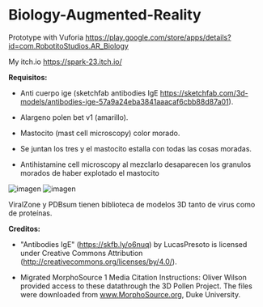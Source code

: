 # Biology-Augmented-Reality
Prototype with Vuforia
https://play.google.com/store/apps/details?id=com.RobotitoStudios.AR_Biology

My itch.io https://spark-23.itch.io/

**Requisitos:**

* Anti cuerpo ige (sketchfab antibodies IgE https://sketchfab.com/3d-models/antibodies-ige-57a9a24eba3841aaacaf6cbb88d87a01).
* Alargeno polen bet v1 (amarillo).
* Mastocito (mast cell microscopy) color morado.
* Se juntan los tres y el mastocito estalla con todas las cosas moradas.

* Antihistamine cell microscopy al mezclarlo desaparecen los granulos morados de haber explotado el mastocito

![imagen](https://user-images.githubusercontent.com/16170732/184054536-a840d389-fafe-47a1-9c4a-38eb07427e35.png)
![imagen](https://user-images.githubusercontent.com/16170732/184055047-07ff99aa-42a1-4eca-8943-dd4bae1a98db.png)



ViralZone y PDBsum tienen biblioteca de modelos 3D tanto de virus como de proteínas.




**Creditos:**

* "Antibodies IgE" (https://skfb.ly/o6nuq) by LucasPresoto is licensed under Creative Commons Attribution (http://creativecommons.org/licenses/by/4.0/).

* Migrated MorphoSource 1 Media Citation Instructions: Oliver Wilson provided access to these datathrough the 3D Pollen Project. The files were downloaded from www.MorphoSource.org, Duke University.

